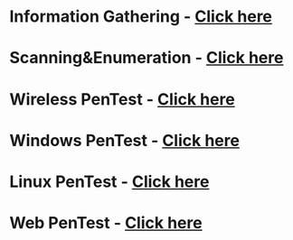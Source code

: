 # Information Gathering - [Click here](https://github.com/sarathlalup/Cyber-security/tree/master/Information%20Gatheringg)
# Scanning&Enumeration - [Click here](https://github.com/sarathlalup/Cyber-security/tree/master/Scanning%26Enumeration)
# Wireless PenTest - [Click here](https://github.com/sarathlalup/Cyber-security/tree/master/Vulnerability%20Finding)
# Windows PenTest - [Click here](https://github.com/sarathlalup/Cyber-security/tree/master/Windows%20Exploitaion)
# Linux PenTest - [Click here](https://github.com/sarathlalup/Cyber-security/tree/master/Linux%20Exploitation)
# Web PenTest - [Click here](https://github.com/sarathlalup/Cyber-security/tree/master/Website%20Hacking)

